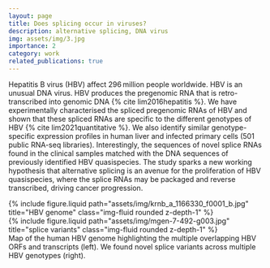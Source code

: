 ```yaml
---
layout: page
title: Does splicing occur in viruses?
description: alternative splicing, DNA virus
img: assets/img/3.jpg
importance: 2
category: work
related_publications: true
---
```


Hepatitis B virus (HBV) affect 296 million people worldwide. HBV is an unusual DNA virus. HBV produces the pregenomic RNA that is retro-transcribed into genomic DNA {% cite lim2016hepatitis %}. We have experimentally characterised the spliced pregenomic RNAs of HBV and shown that these spliced RNAs are specific to the different genotypes of HBV {% cite lim2021quantitative %}. We also identify similar genotype-specific expression profiles in human liver and infected primary cells (501 public RNA-seq libraries). Interestingly, the sequences of novel splice RNAs found in the clinical samples matched with the DNA sequences of previously identified HBV quasispecies. The study sparks a new working hypothesis that alternative splicing is an avenue for the proliferation of HBV quasispecies, where the splice RNAs may be packaged and reverse transcribed, driving cancer progression.

<div class="row justify-content-sm-center">
    <div class="col-sm-4 mt-3 mt-md-0">
        {% include figure.liquid path="assets/img/krnb_a_1166330_f0001_b.jpg" title="HBV genome" class="img-fluid rounded z-depth-1" %}
    </div>
    <div class="col-sm-8 mt-3 mt-md-0">
        {% include figure.liquid path="assets/img/mgen-7-492-g003.jpg" title="splice variants" class="img-fluid rounded z-depth-1" %}
    </div>
</div>
<div class="caption">
    Map of the human HBV genome highlighting the multiple overlapping HBV ORFs and transcripts (left). We found novel splice variants across multiple HBV genotypes (right).
</div>
